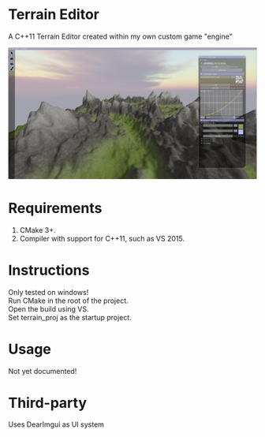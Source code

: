 # Terrain Editor
A C++11 Terrain Editor created within my own custom game "engine"

![alt text](https://github.com/Aggroo/TerrainEditor/blob/master/terrain.png)

# Requirements
1. CMake 3+.
2. Compiler with support for C++11, such as VS 2015.
  
# Instructions
Only tested on windows!  
Run CMake in the root of the project.  
Open the build using VS.  
Set terrain_proj as the startup project.  
  
# Usage
Not yet documented!
  
# Third-party
Uses DearImgui as UI system
